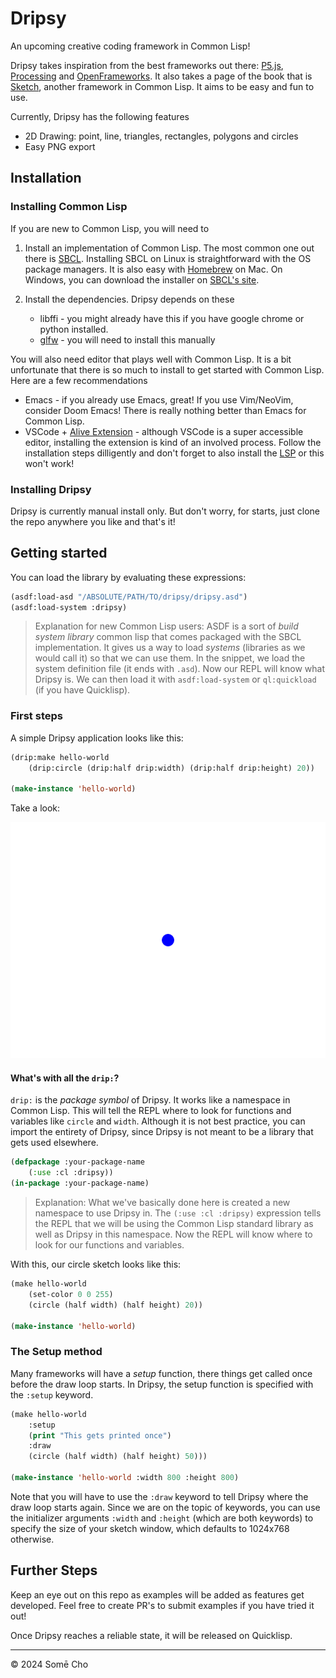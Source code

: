# Dripsy

An upcoming creative coding framework in Common Lisp!

Dripsy takes inspiration from the best frameworks out there:
[P5.js](https://p5js.org/), [Processing](https://processing.org/)
and [OpenFrameworks](https://openframeworks.cc/). It also takes a page of the
book that is [Sketch](https://github.com/vydd/sketch), another framework in
Common Lisp. It aims to be easy and fun to use.

Currently, Dripsy has the following features

- 2D Drawing: point, line, triangles, rectangles, polygons and circles
- Easy PNG export

## Installation

### Installing Common Lisp

If you are new to Common Lisp, you will need to

1. Install an implementation of Common Lisp. The most common one out there is
[SBCL](https://www.sbcl.org/getting.html). Installing SBCL on Linux is
straightforward with the OS package managers. It is also easy with
[Homebrew](https://formulae.brew.sh/formula/sbcl) on Mac. On Windows, you can
download the installer on [SBCL's
site](https://www.sbcl.org/platform-table.html).

2. Install the dependencies. Dripsy depends on these

    - libffi - you might already have this if you have google chrome or python installed.
    - [glfw](https://www.glfw.org/) - you will need to install this manually

You will also need editor that plays well with Common Lisp. It is a bit unfortunate that there is so much to install to get started with Common Lisp. Here are a few recommendations

- Emacs - if you already use Emacs, great! If you use Vim/NeoVim, consider Doom Emacs! There is really nothing better than Emacs for Common Lisp.
- VSCode + [Alive
Extension](https://marketplace.visualstudio.com/items?itemName=rheller.alive) -
although VSCode is a super accessible editor, installing the extension is kind
of an involved process. Follow the installation steps dilligently and don't forget to also install the [LSP](https://github.com/nobody-famous/alive-lsp) or this won't work!

### Installing Dripsy

Dripsy is currently manual install only. But don't worry, for starts, just clone the repo anywhere you like and that's it!


## Getting started

You can load the library by evaluating these expressions:

```lisp
(asdf:load-asd "/ABSOLUTE/PATH/TO/dripsy/dripsy.asd")
(asdf:load-system :dripsy)
```

> Explanation for new Common Lisp users: ASDF is a sort of *build system library* common lisp that comes packaged with the SBCL implementation. It gives us a way to load *systems* (libraries as we would call it) so that we can use them. In the snippet, we load the system definition file (it ends with `.asd`). Now our REPL will know what Dripsy is. We can then load it with `asdf:load-system` or `ql:quickload` (if you have Quicklisp).

### First steps

A simple Dripsy application looks like this:

```lisp
(drip:make hello-world
    (drip:circle (drip:half drip:width) (drip:half drip:height) 20))

(make-instance 'hello-world)
```

Take a look:

<div align="center">
    <img src="./documentation/circle.png"/>
</div>

#### What's with all the `drip:`? 

`drip:` is the *package symbol* of Dripsy. It works like a namespace in Common Lisp. This will tell the REPL where to look for functions and variables like `circle` and `width`. Although it is not best practice, you can import the entirety of Dripsy, since Dripsy is not meant to be a library that gets used elsewhere. 

```lisp
(defpackage :your-package-name
    (:use :cl :dripsy))
(in-package :your-package-name)
```
> Explanation: What we've basically done here is created a new namespace to use Dripsy in. The `(:use :cl :dripsy)` expression tells the REPL that we will be using the Common Lisp standard library as well as Dripsy in this namespace. Now the REPL will know where to look for our functions and variables. 

With this, our circle sketch looks like this:

```lisp
(make hello-world 
    (set-color 0 0 255)
    (circle (half width) (half height) 20))

(make-instance 'hello-world)
```

### The Setup method

Many frameworks will have a *setup* function, there things get called once before the draw loop starts. In Dripsy, the setup function is specified with the `:setup` keyword.

```lisp
(make hello-world
    :setup
    (print "This gets printed once")
    :draw
    (circle (half width) (half height) 50)))

(make-instance 'hello-world :width 800 :height 800)
```

Note that you will have to use the `:draw` keyword to tell Dripsy where the draw loop starts again. Since we are on the topic of keywords, you can use the initializer arguments `:width` and `:height` (which are both keywords) to specify the size of your sketch window, which defaults to 1024x768 otherwise.

## Further Steps

Keep an eye out on this repo as examples will be added as features get developed. Feel free to create PR's to submit examples if you have tried it out! 

Once Dripsy reaches a reliable state, it will be released on Quicklisp.

---

© 2024 Somē Cho


